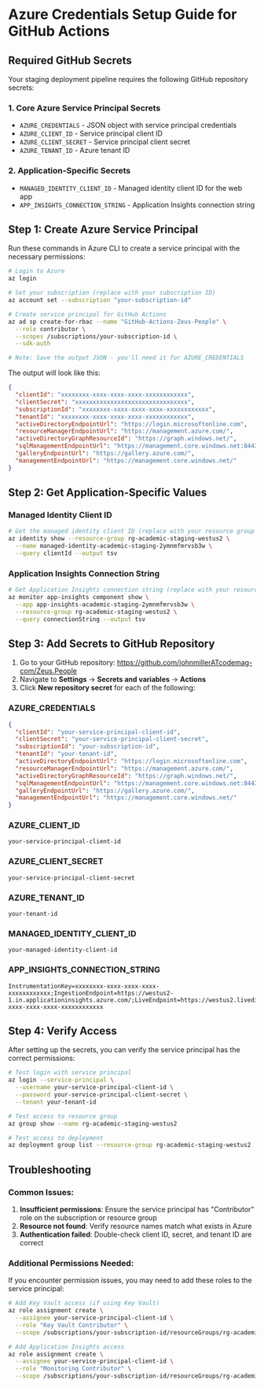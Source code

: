 # Azure Credentials Setup Guide for GitHub Actions

## Required GitHub Secrets

Your staging deployment pipeline requires the following GitHub repository secrets:

### 1. Core Azure Service Principal Secrets
- `AZURE_CREDENTIALS` - JSON object with service principal credentials
- `AZURE_CLIENT_ID` - Service principal client ID
- `AZURE_CLIENT_SECRET` - Service principal client secret
- `AZURE_TENANT_ID` - Azure tenant ID

### 2. Application-Specific Secrets
- `MANAGED_IDENTITY_CLIENT_ID` - Managed identity client ID for the web app
- `APP_INSIGHTS_CONNECTION_STRING` - Application Insights connection string

## Step 1: Create Azure Service Principal

Run these commands in Azure CLI to create a service principal with the necessary permissions:

```bash
# Login to Azure
az login

# Set your subscription (replace with your subscription ID)
az account set --subscription "your-subscription-id"

# Create service principal for GitHub Actions
az ad sp create-for-rbac --name "GitHub-Actions-Zeus-People" \
  --role contributor \
  --scopes /subscriptions/your-subscription-id \
  --sdk-auth

# Note: Save the output JSON - you'll need it for AZURE_CREDENTIALS
```

The output will look like this:
```json
{
  "clientId": "xxxxxxxx-xxxx-xxxx-xxxx-xxxxxxxxxxxx",
  "clientSecret": "xxxxxxxxxxxxxxxxxxxxxxxxxxxxxxxx",
  "subscriptionId": "xxxxxxxx-xxxx-xxxx-xxxx-xxxxxxxxxxxx",
  "tenantId": "xxxxxxxx-xxxx-xxxx-xxxx-xxxxxxxxxxxx",
  "activeDirectoryEndpointUrl": "https://login.microsoftonline.com",
  "resourceManagerEndpointUrl": "https://management.azure.com/",
  "activeDirectoryGraphResourceId": "https://graph.windows.net/",
  "sqlManagementEndpointUrl": "https://management.core.windows.net:8443/",
  "galleryEndpointUrl": "https://gallery.azure.com/",
  "managementEndpointUrl": "https://management.core.windows.net/"
}
```

## Step 2: Get Application-Specific Values

### Managed Identity Client ID
```bash
# Get the managed identity client ID (replace with your resource group name)
az identity show --resource-group rg-academic-staging-westus2 \
  --name managed-identity-academic-staging-2ymnmfmrvsb3w \
  --query clientId --output tsv
```

### Application Insights Connection String
```bash
# Get Application Insights connection string (replace with your resource group name)
az monitor app-insights component show \
  --app app-insights-academic-staging-2ymnmfmrvsb3w \
  --resource-group rg-academic-staging-westus2 \
  --query connectionString --output tsv
```

## Step 3: Add Secrets to GitHub Repository

1. Go to your GitHub repository: https://github.com/johnmillerATcodemag-com/Zeus.People
2. Navigate to **Settings** → **Secrets and variables** → **Actions**
3. Click **New repository secret** for each of the following:

### AZURE_CREDENTIALS
```json
{
  "clientId": "your-service-principal-client-id",
  "clientSecret": "your-service-principal-client-secret",
  "subscriptionId": "your-subscription-id",
  "tenantId": "your-tenant-id",
  "activeDirectoryEndpointUrl": "https://login.microsoftonline.com",
  "resourceManagerEndpointUrl": "https://management.azure.com/",
  "activeDirectoryGraphResourceId": "https://graph.windows.net/",
  "sqlManagementEndpointUrl": "https://management.core.windows.net:8443/",
  "galleryEndpointUrl": "https://gallery.azure.com/",
  "managementEndpointUrl": "https://management.core.windows.net/"
}
```

### AZURE_CLIENT_ID
```
your-service-principal-client-id
```

### AZURE_CLIENT_SECRET
```
your-service-principal-client-secret
```

### AZURE_TENANT_ID
```
your-tenant-id
```

### MANAGED_IDENTITY_CLIENT_ID
```
your-managed-identity-client-id
```

### APP_INSIGHTS_CONNECTION_STRING
```
InstrumentationKey=xxxxxxxx-xxxx-xxxx-xxxx-xxxxxxxxxxxx;IngestionEndpoint=https://westus2-1.in.applicationinsights.azure.com/;LiveEndpoint=https://westus2.livediagnostics.monitor.azure.com/;ApplicationId=xxxxxxxx-xxxx-xxxx-xxxx-xxxxxxxxxxxx
```

## Step 4: Verify Access

After setting up the secrets, you can verify the service principal has the correct permissions:

```bash
# Test login with service principal
az login --service-principal \
  --username your-service-principal-client-id \
  --password your-service-principal-client-secret \
  --tenant your-tenant-id

# Test access to resource group
az group show --name rg-academic-staging-westus2

# Test access to deployment
az deployment group list --resource-group rg-academic-staging-westus2
```

## Troubleshooting

### Common Issues:
1. **Insufficient permissions**: Ensure the service principal has "Contributor" role on the subscription or resource group
2. **Resource not found**: Verify resource names match what exists in Azure
3. **Authentication failed**: Double-check client ID, secret, and tenant ID are correct

### Additional Permissions Needed:
If you encounter permission issues, you may need to add these roles to the service principal:
```bash
# Add Key Vault access (if using Key Vault)
az role assignment create \
  --assignee your-service-principal-client-id \
  --role "Key Vault Contributor" \
  --scope /subscriptions/your-subscription-id/resourceGroups/rg-academic-staging-westus2

# Add Application Insights access
az role assignment create \
  --assignee your-service-principal-client-id \
  --role "Monitoring Contributor" \
  --scope /subscriptions/your-subscription-id/resourceGroups/rg-academic-staging-westus2
```
